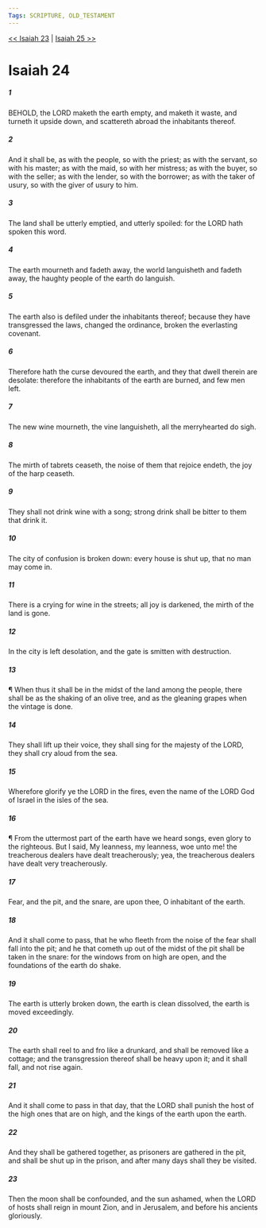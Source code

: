 ```yaml
---
Tags: SCRIPTURE, OLD_TESTAMENT
---
```


[<< Isaiah 23](OLD_TESTAMENT/23_Isaiah/Isaiah_23.md) | [Isaiah 25 >>](OLD_TESTAMENT/23_Isaiah/Isaiah_25.md)

# Isaiah 24

##### 1
 BEHOLD, the LORD maketh the earth empty, and maketh it waste, and turneth it upside down, and scattereth abroad the inhabitants thereof.
##### 2
 And it shall be, as with the people, so with the priest; as with the servant, so with his master; as with the maid, so with her mistress; as with the buyer, so with the seller; as with the lender, so with the borrower; as with the taker of usury, so with the giver of usury to him.
##### 3
 The land shall be utterly emptied, and utterly spoiled: for the LORD hath spoken this word.
##### 4
 The earth mourneth and fadeth away, the world languisheth and fadeth away, the haughty people of the earth do languish.
##### 5
 The earth also is defiled under the inhabitants thereof; because they have transgressed the laws, changed the ordinance, broken the everlasting covenant.
##### 6
 Therefore hath the curse devoured the earth, and they that dwell therein are desolate: therefore the inhabitants of the earth are burned, and few men left.
##### 7
 The new wine mourneth, the vine languisheth, all the merryhearted do sigh.
##### 8
 The mirth of tabrets ceaseth, the noise of them that rejoice endeth, the joy of the harp ceaseth.
##### 9
 They shall not drink wine with a song; strong drink shall be bitter to them that drink it.
##### 10
 The city of confusion is broken down: every house is shut up, that no man may come in.
##### 11
 There is a crying for wine in the streets; all joy is darkened, the mirth of the land is gone.
##### 12
 In the city is left desolation, and the gate is smitten with destruction.
##### 13
 ¶ When thus it shall be in the midst of the land among the people, there shall be as the shaking of an olive tree, and as the gleaning grapes when the vintage is done.
##### 14
 They shall lift up their voice, they shall sing for the majesty of the LORD, they shall cry aloud from the sea.
##### 15
 Wherefore glorify ye the LORD in the fires, even the name of the LORD God of Israel in the isles of the sea.
##### 16
 ¶ From the uttermost part of the earth have we heard songs, even glory to the righteous.  But I said, My leanness, my leanness, woe unto me!  the treacherous dealers have dealt treacherously; yea, the treacherous dealers have dealt very treacherously.
##### 17
 Fear, and the pit, and the snare, are upon thee, O inhabitant of the earth.
##### 18
 And it shall come to pass, that he who fleeth from the noise of the fear shall fall into the pit; and he that cometh up out of the midst of the pit shall be taken in the snare: for the windows from on high are open, and the foundations of the earth do shake.
##### 19
 The earth is utterly broken down, the earth is clean dissolved, the earth is moved exceedingly.
##### 20
 The earth shall reel to and fro like a drunkard, and shall be removed like a cottage; and the transgression thereof shall be heavy upon it; and it shall fall, and not rise again.
##### 21
 And it shall come to pass in that day, that the LORD shall punish the host of the high ones that are on high, and the kings of the earth upon the earth.
##### 22
 And they shall be gathered together, as prisoners are gathered in the pit, and shall be shut up in the prison, and after many days shall they be visited.
##### 23
 Then the moon shall be confounded, and the sun ashamed, when the LORD of hosts shall reign in mount Zion, and in Jerusalem, and before his ancients gloriously.
